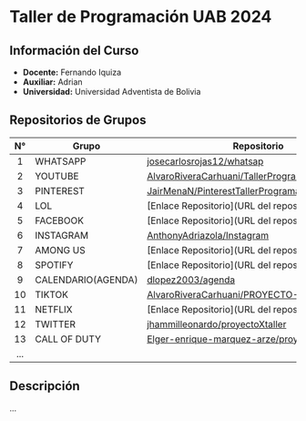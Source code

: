 # Taller de Programación UAB 2024

## Información del Curso
- **Docente:** Fernando Iquiza
- **Auxiliar:** Adrian
- **Universidad:** Universidad Adventista de Bolivia

## Repositorios de Grupos

| N° | Grupo | Repositorio |
|:---:|-------|-------------|
| 1 | WHATSAPP | [josecarlosrojas12/whatsap](https://github.com/josecarlosrojas12/whatsap) |
| 2 | YOUTUBE |  [AlvaroRiveraCarhuani/TallerProgramacionUAB2024](https://github.com/AlvaroRiveraCarhuani/TallerProgramacionUAB2024.git) |
| 3 | PINTEREST | [JairMenaN/PinterestTallerProgramacion](https://github.com/JairMenaN/PinterestTallerProgramacion) |
| 4 | LOL | [Enlace Repositorio](URL del repositorio) |
| 5 | FACEBOOK | [Enlace Repositorio](URL del repositorio) |
| 6 | INSTAGRAM | [AnthonyAdriazola/Instagram](https://github.com/AnthonyAdriazola/Instagram) |
| 7 | AMONG US | [Enlace Repositorio](URL del repositorio) |
| 8 | SPOTIFY | [Enlace Repositorio](URL del repositorio) |
| 9 | CALENDARIO(AGENDA) | [dlopez2003/agenda](https://github.com/dlopez2003/agenda) |
| 10 | TIKTOK | [AlvaroRiveraCarhuani/PROYECTO-TALLER](https://github.com/AlvaroRiveraCarhuani/PROYECTO-TALLER) |
| 11 | NETFLIX | [Enlace Repositorio](URL del repositorio) |
| 12 | TWITTER | [jhammilleonardo/proyectoXtaller](https://github.com/jhammilleonardo/proyectoXtaller) |
| 13 | CALL OF DUTY | [Elger-enrique-marquez-arze/proyectotaller](https://github.com/Elger-enrique-marquez-arze/proyectotaller) |
| ... | | |

## Descripción
...
